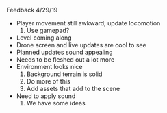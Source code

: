 Feedback 4/29/19

* Player movement still awkward; update locomotion
	1. Use gamepad?
* Level coming along
* Drone screen and live updates are cool to see
* Planned updates sound appealing
* Needs to be fleshed out a lot more
* Environment looks nice
	1. Background terrain is solid
	2. Do more of this
	3. Add assets that add to the scene
* Need to apply sound
	1. We have some ideas
